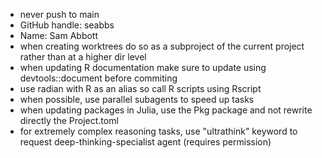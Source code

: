 - never push to main
- GitHub handle: seabbs
- Name: Sam Abbott
- when creating worktrees do so as a subproject of the current project rather than at a higher dir level
- when updating R documentation make sure to update using devtools::document before commiting
- use radian with R as an alias so call R scripts using Rscript
- when possible, use parallel subagents to speed up tasks
- when updating packages in Julia, use the Pkg package and not rewrite directly the Project.toml
- for extremely complex reasoning tasks, use "ultrathink" keyword to request deep-thinking-specialist agent (requires permission)